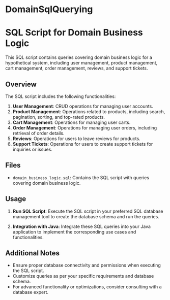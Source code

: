 # DomainSqlQuerying
# SQL Script for Domain Business Logic

This SQL script contains queries covering domain business logic for a hypothetical system, including user management, product management, cart management, order management, reviews, and support tickets.

## Overview

The SQL script includes the following functionalities:

1. **User Management**: CRUD operations for managing user accounts.
2. **Product Management**: Operations related to products, including search, pagination, sorting, and top-rated products.
3. **Cart Management**: Operations for managing user carts.
4. **Order Management**: Operations for managing user orders, including retrieval of order details.
5. **Reviews**: Operations for users to leave reviews for products.
6. **Support Tickets**: Operations for users to create support tickets for inquiries or issues.

## Files

- `domain_business_logic.sql`: Contains the SQL script with queries covering domain business logic.

## Usage

1. **Run SQL Script**: Execute the SQL script in your preferred SQL database management tool to create the database schema and run the queries.

2. **Integration with Java**: Integrate these SQL queries into your Java application to implement the corresponding use cases and functionalities.

## Additional Notes

- Ensure proper database connectivity and permissions when executing the SQL script.
- Customize queries as per your specific requirements and database schema.
- For advanced functionality or optimizations, consider consulting with a database expert.

